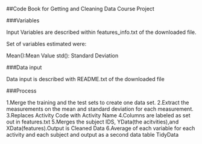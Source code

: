 ##Code Book for Getting and Cleaning Data Course Project

###Variables

Input Variables are described within features_info.txt of the downloaded file.

Set of variables estimated were:

Mean():Mean Value
std(): Standard Deviation

###Data input

Data input is described with README.txt of the downloaded file

###Process

1.Merge the training and the test sets to create one data set.
2.Extract the measurements on the mean and standard deviation for each measurement. 
3.Replaces Activity Code with Activity Name
4.Columns are labeled as set out in features.txt
5.Merges the subject IDS, YData(the acitvities),and XData(features).Output is Cleaned Data
6.Average of each variable for each activity and each subject and output as a second data table TidyData
